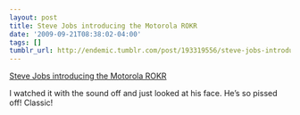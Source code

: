 ```yaml
---
layout: post
title: Steve Jobs introducing the Motorola ROKR
date: '2009-09-21T08:38:02-04:00'
tags: []
tumblr_url: http://endemic.tumblr.com/post/193319556/steve-jobs-introducing-the-motorola-rokr
---
```

[Steve Jobs introducing the Motorola ROKR](http://bit.ly/3k1B3a)  

I watched it with the sound off and just looked at his face. He’s so pissed off! Classic!

